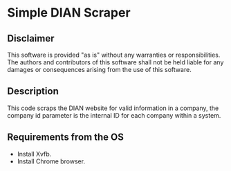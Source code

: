 # Simple DIAN Scraper

## Disclaimer
This software is provided "as is" without any warranties or responsibilities. The authors and contributors of this software shall not be held liable for any damages or consequences arising from the use of this software.

## Description
This code scraps the DIAN website for valid information in a company, the company id parameter is the internal ID for each company within a system.

## Requirements from the OS
- Install Xvfb.
- Install Chrome browser.


